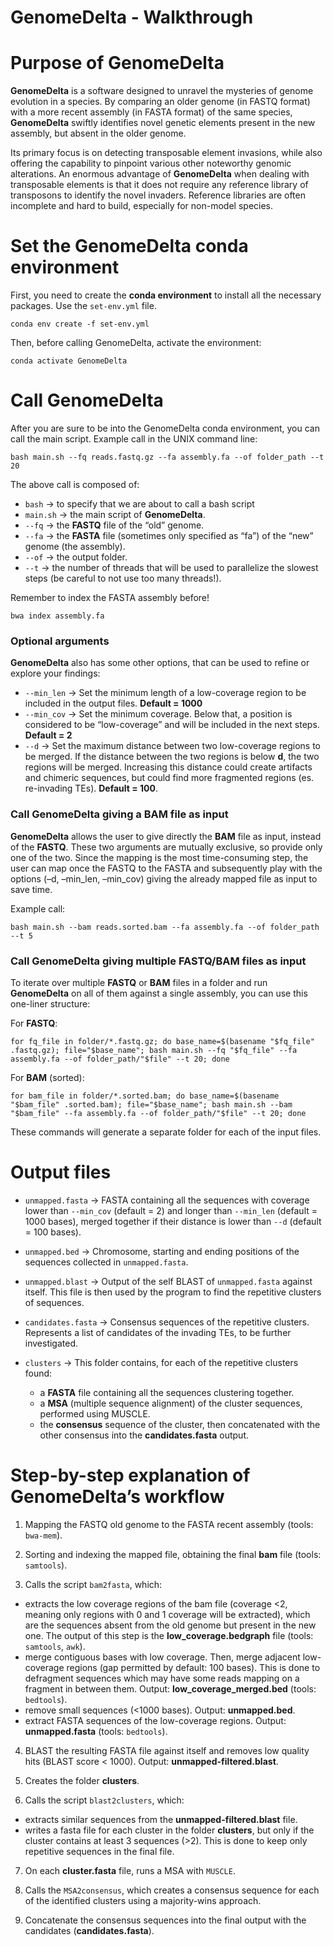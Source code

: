 GenomeDelta - Walkthrough
================

# Purpose of GenomeDelta

**GenomeDelta** is a software designed to unravel the mysteries of
genome evolution in a species. By comparing an older genome (in FASTQ
format) with a more recent assembly (in FASTA format) of the same
species, **GenomeDelta** swiftly identifies novel genetic elements
present in the new assembly, but absent in the older genome.

Its primary focus is on detecting transposable element invasions, while
also offering the capability to pinpoint various other noteworthy
genomic alterations. An enormous advantage of **GenomeDelta** when
dealing with transposable elements is that it does not require any
reference library of transposons to identify the novel invaders.
Reference libraries are often incomplete and hard to build, especially
for non-model species.

# Set the GenomeDelta conda environment

First, you need to create the **conda environment** to install all the
necessary packages. Use the `set-env.yml` file.

    conda env create -f set-env.yml

Then, before calling GenomeDelta, activate the environment:

    conda activate GenomeDelta

# Call GenomeDelta

After you are sure to be into the GenomeDelta conda environment, you can
call the main script. Example call in the UNIX command line:

    bash main.sh --fq reads.fastq.gz --fa assembly.fa --of folder_path --t 20

The above call is composed of:

- `bash` -\> to specify that we are about to call a bash script
- `main.sh` -\> the main script of **GenomeDelta**.
- `--fq` -\> the **FASTQ** file of the “old” genome.
- `--fa` -\> the **FASTA** file (sometimes only specified as “fa”) of
  the “new” genome (the assembly).
- `--of` -\> the output folder.
- `--t` -\> the number of threads that will be used to parallelize the
  slowest steps (be careful to not use too many threads!).

Remember to index the FASTA assembly before!

    bwa index assembly.fa

### Optional arguments

**GenomeDelta** also has some other options, that can be used to refine
or explore your findings:

- `--min_len` -\> Set the minimum length of a low-coverage region to be
  included in the output files. **Default = 1000**
- `--min_cov` -\> Set the minimum coverage. Below that, a position is
  considered to be “low-coverage” and will be included in the next
  steps. **Default = 2**
- `--d` -\> Set the maximum distance between two low-coverage regions to
  be merged. If the distance between the two regions is below **d**, the
  two regions will be merged. Increasing this distance could create
  artifacts and chimeric sequences, but could find more fragmented
  regions (es. re-invading TEs). **Default = 100**.

### Call GenomeDelta giving a BAM file as input

**GenomeDelta** allows the user to give directly the **BAM** file as
input, instead of the **FASTQ**. These two arguments are mutually
exclusive, so provide only one of the two. Since the mapping is the most
time-consuming step, the user can map once the FASTQ to the FASTA and
subsequently play with the options (–d, –min_len, –min_cov) giving the
already mapped file as input to save time.

Example call:

    bash main.sh --bam reads.sorted.bam --fa assembly.fa --of folder_path --t 5

### Call GenomeDelta giving multiple FASTQ/BAM files as input

To iterate over multiple **FASTQ** or **BAM** files in a folder and run
**GenomeDelta** on all of them against a single assembly, you can use
this one-liner structure:

For **FASTQ**:

    for fq_file in folder/*.fastq.gz; do base_name=$(basename "$fq_file" .fastq.gz); file="$base_name"; bash main.sh --fq "$fq_file" --fa assembly.fa --of folder_path/"$file" --t 20; done

For **BAM** (sorted):

    for bam_file in folder/*.sorted.bam; do base_name=$(basename "$bam_file" .sorted.bam); file="$base_name"; bash main.sh --bam "$bam_file" --fa assembly.fa --of folder_path/"$file" --t 20; done

These commands will generate a separate folder for each of the input
files.

# Output files

- `unmapped.fasta` -\> FASTA containing all the sequences with coverage
  lower than `--min_cov` (default = 2) and longer than `--min_len`
  (default = 1000 bases), merged together if their distance is lower
  than `--d` (default = 100 bases).

- `unmapped.bed` -\> Chromosome, starting and ending positions of the
  sequences collected in `unmapped.fasta`.

- `unmapped.blast` -\> Output of the self BLAST of `unmapped.fasta`
  against itself. This file is then used by the program to find the
  repetitive clusters of sequences.

- `candidates.fasta` -\> Consensus sequences of the repetitive clusters.
  Represents a list of candidates of the invading TEs, to be further
  investigated.

- `clusters` -\> This folder contains, for each of the repetitive
  clusters found:

  - a **FASTA** file containing all the sequences clustering together.
  - a **MSA** (multiple sequence alignment) of the cluster sequences,
    performed using MUSCLE.
  - the **consensus** sequence of the cluster, then concatenated with
    the other consensus into the **candidates.fasta** output.

# Step-by-step explanation of GenomeDelta’s workflow

1)  Mapping the FASTQ old genome to the FASTA recent assembly (tools:
    `bwa-mem`).

2)  Sorting and indexing the mapped file, obtaining the final **bam**
    file (tools: `samtools`).

3)  Calls the script `bam2fasta`, which:

- extracts the low coverage regions of the bam file (coverage \<2,
  meaning only regions with 0 and 1 coverage will be extracted), which
  are the sequences absent from the old genome but present in the new
  one. The output of this step is the **low_coverage.bedgraph** file
  (tools: `samtools`, `awk`).
- merge contiguous bases with low coverage. Then, merge adjacent
  low-coverage regions (gap permitted by default: 100 bases). This is
  done to defragment sequences which may have some reads mapping on a
  fragment in between them. Output: **low_coverage_merged.bed** (tools:
  `bedtools`).
- remove small sequences (\<1000 bases). Output: **unmapped.bed**.
- extract FASTA sequences of the low-coverage regions. Output:
  **unmapped.fasta** (tools: `bedtools`).

4)  BLAST the resulting FASTA file against itself and removes low
    quality hits (BLAST score \< 1000). Output:
    **unmapped-filtered.blast**.

5)  Creates the folder **clusters**.

6)  Calls the script `blast2clusters`, which:

- extracts similar sequences from the **unmapped-filtered.blast** file.
- writes a fasta file for each cluster in the folder **clusters**, but
  only if the cluster contains at least 3 sequences (\>2). This is done
  to keep only repetitive sequences in the final file.

7)  On each **cluster.fasta** file, runs a MSA with `MUSCLE`.

8)  Calls the `MSA2consensus`, which creates a consensus sequence for
    each of the identified clusters using a majority-wins approach.

9)  Concatenate the consensus sequences into the final output with the
    candidates (**candidates.fasta**).
